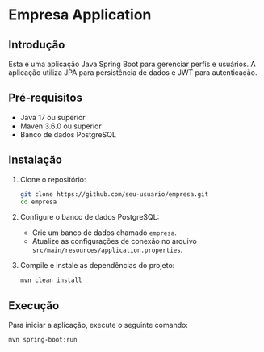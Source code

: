 # Empresa Application

## Introdução
Esta é uma aplicação Java Spring Boot para gerenciar perfis e usuários. A aplicação utiliza JPA para persistência de dados e JWT para autenticação.

## Pré-requisitos
- Java 17 ou superior
- Maven 3.6.0 ou superior
- Banco de dados PostgreSQL

## Instalação
1. Clone o repositório:
    ```bash
    git clone https://github.com/seu-usuario/empresa.git
    cd empresa
    ```

2. Configure o banco de dados PostgreSQL:
    - Crie um banco de dados chamado `empresa`.
    - Atualize as configurações de conexão no arquivo `src/main/resources/application.properties`.

3. Compile e instale as dependências do projeto:
    ```bash
    mvn clean install
    ```

## Execução
Para iniciar a aplicação, execute o seguinte comando:
```bash
mvn spring-boot:run
